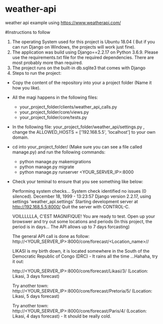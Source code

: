 # weather-api
weather api example using https://www.weatherapi.com/


#Instructions to follow
1. The operating System used for this project is Ubuntu 18.04 ( But if you can run Django on Windows, the projects will work just fine).
2. The application was build using Django==2.2.17  on Python 3.6.9. Please use the requirements.txt file for the required dependencies. There are most probably more than required. 
3. The project runs on the built-in db.sqlite3  that comes with Django
4. Steps to run the project:
  
  - Copy the content of the repository into your a project folder (Name it how you like).
  - All the magi happens in the following files:
  
    - your_project_folder/clients/weather_api_calls.py
    - your_project_folder/core/views.py
    - your_project_folder/core/tests.py
    
  - In the following file:  your_project_folder/weather_api/settings.py , change the ALLOWED_HOSTS = ['192.168.5.5', 'localhost'] to your own domain.
  - cd into your_project_folder/ (Make sure you can see a file called manage.py) and run the following commands:
    - python manage.py makemigrations
    - python manage.py migrate
    - python manage.py runserver <YOUR_SERVER_IP>:8000
  - Check your teminal to ensure that you see something like below:
      
      Performing system checks...
      System check identified no issues (0 silenced).
      December 18, 1999 - 13:23:57
      Django version 2.2.17, using settings 'weather_api.settings'
      Starting development server at http://192.168.5.5:8000/
      Quit the server with CONTROL-C.
    
    VOILLLLLLA, C'EST MAGNIFIQUE!   You are ready to test. Open up your browswer and try out some locations and periods (In this project, the period is in days... The API allows     up to 7 days forcasting)
    
    The general API call is done as follow:  http://<YOUR_SERVER_IP>:8000/core/forecast/<Location_name>/<period>/
    
    LIKASI is my  birth down, it is located somewhere in the South of the Democratic Republic of Congo (DRC) - It rains all the time ...Hahaha, try it out:
    
    http://<YOUR_SERVER_IP>:8000/core/forecast/Likasi/3/   (Location: Likasi,  3 days forecast)
    
    Try another town:
    http://<YOUR_SERVER_IP>:8000/core/forecast/Pretoria/5/   (Location: Likasi,  5 days forecast)
    
    Try another town:
    http://<YOUR_SERVER_IP>:8000/core/forecast/Paris/4/   (Location: Likasi,  4 days forecast)  - It should be really cold.
  


